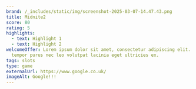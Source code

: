 ```yaml
---
brand: /_includes/static/img/screenshot-2025-03-07-14.47.43.png
title: Midnite2
score: 80
rating: 5
highlights:
  - text: Highlight 1
  - text: Highlight 2
welcomeOffer: Lorem ipsum dolor sit amet, consectetur adipiscing elit. Praesent
  tempor purus nec leo volutpat lacinia eget ultricies ex.
tags: slots
type: game
externalUrl: https://www.google.co.uk/
imageAlt: Google!!!
---
```


